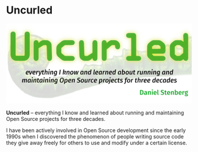 # Uncurled

![Uncurled](uncurled.jpg)

**Uncurled** – everything I know and learned about running and maintaining Open
Source projects for three decades.

I have been actively involved in Open Source development since the early 1990s
when I discovered the phenomenon of people writing source code they give away
freely for others to use and modify under a certain license.
